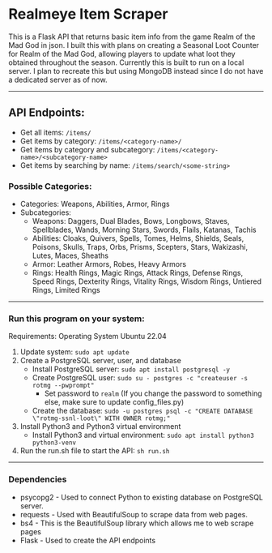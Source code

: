 # Realmeye Item Scraper
This is a Flask API that returns basic item info from the game Realm of the Mad God in json. I built this with plans on creating a Seasonal Loot Counter for Realm of the Mad God, allowing players to update what loot they obtained throughout the season. Currently this is built to run on a local server. I plan to recreate this but using MongoDB instead since I do not have a dedicated server as of now. 

---
## API Endpoints:
- Get all items: `/items/`
- Get items by category: `/items/<category-name>/`
- Get items by category and subcategory: `/items/<category-name>/<subcategory-name>`
- Get items by searching by name: `/items/search/<some-string>`

### Possible Categories:
- Categories: Weapons, Abilities, Armor, Rings
- Subcategories:
    - Weapons: Daggers, Dual Blades, Bows, Longbows, Staves, Spellblades, Wands, Morning Stars, Swords, Flails, Katanas, Tachis
    - Abilities: Cloaks, Quivers, Spells, Tomes, Helms, Shields, Seals, Poisons, Skulls, Traps, Orbs, Prisms, Scepters, Stars, Wakizashi, Lutes, Maces, Sheaths
    - Armor: Leather Armors, Robes, Heavy Armors
    - Rings: Health Rings, Magic Rings, Attack Rings, Defense Rings, Speed Rings, Dexterity Rings, Vitality Rings, Wisdom Rings, Untiered Rings, Limited Rings
      
---

### Run this program on your system:
Requirements: Operating System  Ubuntu 22.04
1. Update system: `sudo apt update`
2. Create a PostgreSQL server, user, and database
    - Install PostgreSQL server: `sudo apt install postgresql -y`
    - Create PostgreSQL user: `sudo su - postgres -c "createuser -s rotmg --pwprompt"`
        - Set password to `realm` (If you change the password to something else, make sure to update config_files.py)
    - Create the database: `sudo -u postgres psql -c "CREATE DATABASE \"rotmg-ssnl-loot\" WITH OWNER rotmg;"`
3. Install Python3 and Python3 virtual environment
    - Install Python3 and virtual environment: `sudo apt install python3 python3-venv`
4. Run the run.sh file to start the API: `sh run.sh`

---

### Dependencies
- psycopg2 - Used to connect Python to existing database on PostgreSQL server.
- requests - Used with BeautifulSoup to scrape data from web pages.
- bs4 - This is the BeautifulSoup library which allows me to web scrape pages
- Flask - Used to create the API endpoints

